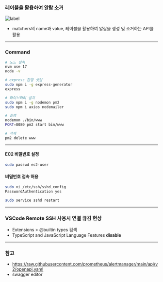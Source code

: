### 레이블을 활용하여 알람 소거

![label](https://user-images.githubusercontent.com/77400522/226162069-754e66dd-3029-4978-b809-1a398b7c3428.png)

- matchers의 name과 value, 레이블을 활용하여 알람을 생성 및 소거하는 API를 활용

---

### Command

```bash
# 노드 설치
nvm use 17
node -v

# express 환경 셋업
sudo npm i -g express-generator
express

# 라이브러리 설치
sudo npm i -g nodemon pm2
sudo npm i axios nodemailer

# 실행
nodemon ./bin/www
PORT=8080 pm2 start bin/www

# 삭제
pm2 delete www

```

---

#### EC2 비밀번호 설정

```bash
sudo passwd ec2-user
```

#### 비밀번호 접속 허용

```bash
sudo vi /etc/ssh/sshd_config
PasswordAuthentication yes
```

```bash
sudo service sshd restart
```

---

### VSCode Remote SSH 사용시 연결 끊김 현상

- Extensions > @builtin types 검색
- TypeScript and JavaScript Language Features **disable**

---

### 참고

- https://raw.githubusercontent.com/prometheus/alertmanager/main/api/v2/openapi.yaml
- swagger editor
